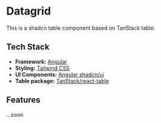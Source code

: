 # Datagrid

This is a shadcn table component based on TanStack table.


## Tech Stack

- **Framework:** [Angular](https://angular.dev)
- **Styling:** [Tailwind CSS](https://tailwindcss.com)
- **UI Components:** [Angular shadcn/ui](https://shadcn-ng.com)
- **Table package:** [TanStack/react-table](https://tanstack.com/table/latest)

## Features
...soon
